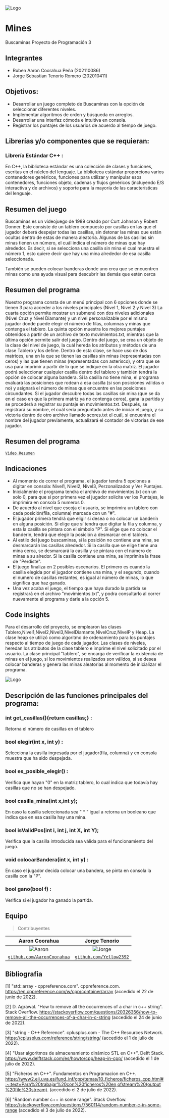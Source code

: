 <img src="/Imagenes/buscaminas.png" alt="Logo"/>

# Mines

Buscaminas
Proyecto de Programación 3

## Integrantes

- Ruben Aaron Coorahua Peña (202110086)
- Jorge Sebastian Tenorio Romero (202010411)

## Objetivos:

- Desarrollar un juego completo de Buscaminas con la opción de seleccionar diferentes niveles.
- Implementar algoritmos de orden y búsqueda en arreglos.
-  Desarrollar una interfaz cómoda e intuitiva en consola.
-  Registrar los puntajes de los usuarios de acuerdo al tiempo de juego.

## Librerías y/o componentes que se requieran:
### Librería Estándar C++ :

En C++, la biblioteca estándar es una colección de clases y funciones, escritas en el núcleo del lenguaje. La biblioteca estándar proporciona varios contenedores genéricos, funciones para utilizar y manipular esos contenedores, funciones objeto, cadenas y flujos genéricos (incluyendo E/S interactiva y de archivos) y soporte para la mayoría de las características del lenguaje. 
 
## Resumen del juego 
Buscaminas es un videojuego de 1989 creado por Curt Johnson y Robert Donner. Este consiste de un tablero compuesto por casillas en las que el jugador deberá despejar todas las casillas, sin detonar las minas que están ocultas dentro de estas de manera aleatoria. Algunas de las casillas sin minas tienen un número, el cuál indica el número de minas que hay alrededor. Es decir, si se selecciona una casilla sin mina el cual muestra el número 1, esto quiere decir que hay una mina alrededor de esa casilla seleccionada.

También se pueden colocar banderas donde uno crea que se encuentren minas como una ayuda visual para descubrir las demás que estén cerca
## Resumen del programa

Nuestro programa consta de un menú principal con 6 opciones donde se tienen 3 para acceder a los niveles principales (Nivel 1, Nivel 2 y Nivel 3)
La cuarta opción permite mostrar un submenú con dos niveles adicionales (Nivel Cruz y Nivel Diamante) y un nivel personalizable por el mismo jugador donde puede elegir el número de filas, columnas y minas que contenga el tablero.
La quinta opción muestra los mejores puntajes obtenidos a partir de un archivo de texto movimientos.txt, mientras que la última opción permite salir del juego.
Dentro del juego, se crea un objeto de la clase del nivel de juego, la cuál hereda los atributos y métodos de una clase Tablero y los define. Dentro de esta clase, se hace uso de dos matrices, una en la que se tienen las casillas sin minas (representadas con ceros) y las que tienen minas (representadas con asterisco), y otra que se usa para imprimir a partir de lo que se indique en la otra matriz.
El jugador podrá seleccionar cualquier casilla dentro del tablero y también tendrá la opción de colocar alguna bandera. Si la casilla no tiene mina, el programa evaluará las posiciones que rodean a esa casilla (si son posiciones válidas o no) y asignará el número de minas que encuentre en las posiciones circundantes.
Si el jugador descubre todas las casillas sin mina (que se da en el caso en que la primera matriz ya no contenga ceros), gana la partida y se procederá a registrar su puntaje en movimientos.txt. Después, se registrará su nombre, el cuál sería preguntado antes de iniciar el juego, y su victoria dentro de otro archivo llamado scores.txt el cuál, si encuentra el nombre del jugador previamente, actualizará el contador de victorias de ese jugador.

## Resumen del programa

<a href="https://youtu.be/Cun2oEkYuQY" target="_blank">`Video Resumen`</a> 

## Indicaciones
- Al momento de correr el programa, el jugador tendra 5 opciones a digitar en consola: Nivel1, Nivel2, Nivel3, Perzonalizados y Ver Puntajes.
- Inicialmente el programa tendra el archivo de movimientos.txt con un solo 0, para que si por primera vez el jugador solicite ver los Puntajes, le imprimira en consola 5 numeros 0.
- De acuerdo al nivel que escoja el usuario, se imprimira un tablero con cada posición(fila, columna) marcada con un "#".
- El jugador primera tendrá que eligir si desea o no colocar un banderín en alguna posición. Si elige que sí tendra que digitar la fila y columna, y esta la casilla se pintara con el simbolo "P". Si elige que no colocar el banderin, tendrá que elegir la posición a desmarcar en el tablero.
- Al estilo del juego buscaminas, si la posición no contiene una mina, se desmarcarán las casillas alrededor. Si la casilla que se elige tiene una mina cerca, se desmarcará la casilla y se pintara con el número de minas a su alredor. Si la casilla contiene una mina, se imprimira la frase de "Perdiste".
- El juego finaliza en 2 posibles escenarios. El primero es cuando la casilla elegida por el jugador contiene una mina, y el segundo, cuando el numero de casillas restantes, es igual al número de minas, lo que significa que haz ganado.
- Una vez acaba el juego, el tiempo que haya durado la partida se registrará en el archivo "movimientos.txt", y podra consultarlo al correr nuevamente el programa y darle a la opción 5. 

## Code insights
Para el desarrollo del proyecto, se emplearon las clases Tablero,Nivel1,Nivel2,Nivel3,NivelDiamante,NivelCruz,NivelP y Heap. La clase heap se utilizó como algoritmo de ordenamiento para los puntajes respecto al tiempo de juego de cada jugador. Las clases de niveles, heredan los atributos de la clase tablero e imprime el nivel solicitado por el usuario. La clase principal "tablero", se encarga de verificar la existencia de minas en el juego, si los movimientos realizados son válidos, si se desea colocar banderas y genera las minas aleatorias al momento de inicializar el programa.

<img src="/Imagenes/Diagrama.png" alt="Logo"/>

## Descripción de las funciones principales del programa:
### int get_casillas(){return casillas;} :
Retorna el número de casillas en el tablero
### bool elegir(int x, int y) :
Selecciona la casilla ingresada por el jugador(fila, columna) y en consola muestra que ha sido despejada.
### bool es_posible_elegir() :
Verifica que hayan "0" en la matriz tablero, lo cual indica que todavía hay casillas que no se han despejado.
### bool casilla_mina(int x,int y);
En caso la casilla seleccionada sea " * " igual a retorna un booleano que indica que en esa casilla hay una mina. 
### bool isValidPos(int i, int j, int X, int Y);
Verifica que la casilla introducida sea válida para el funcionamiento del juego.
### void colocarBandera(int x, int y) :
En caso el jugador decida colocar una bandera, se pinta en consola la casilla con la "P".
### bool gano(bool f) :
Verifica si el jugador ha ganado la partida.

## Equipo

> Contribuyentes

| <a target="_blank">**Aaron Coorahua**</a> | <a target="_blank">**Jorge Tenorio**</a> | 
| :---: | :---:| 
| ![Aaron](https://avatars.githubusercontent.com/u/83974253?v=4) | ![Jorge](https://avatars.githubusercontent.com/u/103154944?v=4) | 
| <a href="https://github.com/AaronCoorahua" target="_blank">`github.com/AaronCoorahua`</a> | <a href="https://github.com/Yellow2392" target="_blank">`github.com/Yellow2392`</a> | 

## Bibliografia

[1] "std::array - cppreference.com". cppreference.com. https://en.cppreference.com/w/cpp/container/array (accedido el 22 de junio de 2022).

[2] D. Agrawal. "How to remove all the occurrences of a char in c++ string". Stack Overflow. https://stackoverflow.com/questions/20326356/how-to-remove-all-the-occurrences-of-a-char-in-c-string (accedido el 24 de junio de 2022).

[3] "string - C++ Reference". cplusplus.com - The C++ Resources Network. https://cplusplus.com/reference/string/string/ (accedido el 1 de julio de 2022).

[4] "Usar algoritmos de almacenamiento dinámico STL en C++". Delft Stack. https://www.delftstack.com/es/howto/cpp/heap-in-cpp/ (accedido el 1 de julio de 2022).

[5]  "Ficheros en C++". Fundamentos en Programacion en C++. https://www2.eii.uva.es/fund_inf/cpp/temas/10_ficheros/ficheros_cpp.html#:~:text=Para%20trabajar%20con%20ficheros%20en,ofstream%20(output%20file%20stream). (accedido el 2 de julio de 2022).

[6] "Random number c++ in some range". Stack Overflow. https://stackoverflow.com/questions/7560114/random-number-c-in-some-range (accedido el 3 de julio de 2022).
